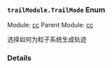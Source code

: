### `trailModule.TrailMode` Enum



Module: [cc](../modules/cc.md)
Parent Module: [cc](../modules/cc.md)


选择如何为粒子系统生成轨迹



### Details

